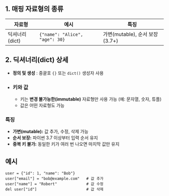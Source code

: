 ## 1. 매핑 자료형의 종류

|자료형|예시|특징|
|---|---|---|
|딕셔너리(dict)|`{"name": "Alice", "age": 30}`|가변(mutable), 순서 보장(3.7+)|

## 2. 딕셔너리(dict) 상세

- **정의 및 생성** : 중괄호 `{}` 또는 `dict()` 생성자 사용
- ### **키와 값**
	- 키는 **변경 불가능한(immutable)** 자료형만 사용 가능 (예: 문자열, 숫자, 튜플)
	- 값은 어떤 자료형도 가능
### 특징
- **가변(mutable):** 값 추가, 수정, 삭제 가능
- **순서 보장:** 파이썬 3.7 이상부터 입력 순서 유지
- **중복 키 불가:** 동일한 키가 여러 번 나오면 마지막 값만 유지
    

## **예시**
```
user = {"id": 1, "name": "Bob"}
user["email"] = "bob@example.com"   # 값 추가
user["name"] = "Robert"             # 값 수정
del user["id"]                      # 값 삭제

```